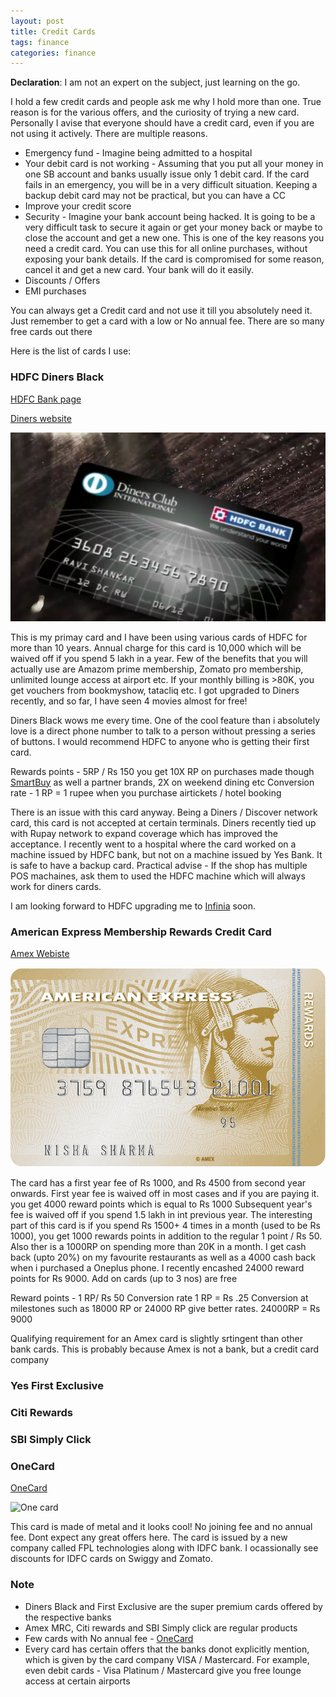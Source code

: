 ```yaml
---
layout: post
title: Credit Cards 
tags: finance
categories: finance
---
```


**Declaration**: I am not an expert on the subject, just learning on the go.

I hold a few credit cards and people ask me why I hold more than one. True reason is for the various offers, and the curiosity of trying a new card. Personally I avise that everyone should have a credit card, even if you are not using it actively. There are multiple reasons.
* Emergency fund - Imagine being admitted to a hospital
* Your debit card is not working - Assuming that you put all your money in one SB account and banks usually issue only 1 debit card. If the card fails in an emergency, you will be in a very difficult situation. Keeping a backup debit card may not be practical, but you can have a CC
* Improve your credit score
* Security - Imagine your bank account being hacked. It is going to be a very difficult task to secure it again or get your money back or maybe to close the account and get a new one. This is one of the key reasons you need a credit card. You can use this for all online purchases, without exposing your bank details. If the card is compromised for some reason, cancel it and get a new card. Your bank will do it easily.
* Discounts / Offers
* EMI purchases 

You can always get a Credit card and not use it till you absolutely need it. Just remember to get a card with a low or No annual fee. There are so many free cards out there

Here is the list of cards I use: 

### HDFC Diners Black


[HDFC Bank page](https://www.hdfcbankdinersclub.com/diners-club-black)


[Diners website](https://www.hdfcbank.com/personal/pay/cards/credit-cards/diners-club-black)


![Diners Black](/assets/media/creditcards/hdfc_diners_club_black.png)


This is my primay card and I have been using various cards of HDFC for more than 10 years. Annual charge for this card is 10,000 which will be waived off if you spend 5 lakh in a year. Few of the benefits that you will actually use are Amazom prime membership, Zomato pro membership, unlimited lounge access at airport etc. If your monthly billing is >80K, you get vouchers from bookmyshow, tatacliq etc. I got upgraded to Diners recently, and so far, I have seen 4 movies almost for free!


Diners Black wows me every time. One of the cool feature than i absolutely love is a direct phone number to talk to a person without pressing a series of buttons. I would recommend HDFC to anyone who is getting their first card. 


Rewards points - 5RP / Rs 150
you get 10X RP on purchases made though [SmartBuy](https://offers.smartbuy.hdfcbank.com/) as well a partner brands, 2X on weekend dining etc
Conversion rate - 1 RP  = 1 rupee when you purchase airtickets / hotel booking


There is an issue with this card anyway. Being a Diners / Discover network card, this card is not accepted at certain terminals. Diners recently tied up with Rupay network to expand coverage which has improved the acceptance. I recently went to a hospital where the card worked on a machine issued by HDFC bank, but not on a machine issued by Yes Bank. It is safe to have a backup card. Practical advise - If the shop has multiple POS machaines, ask them to used the HDFC machine which will always work for diners cards.


I am looking forward to HDFC upgrading me to [Infinia](https://www.hdfcbank.com/personal/pay/cards/credit-cards/infinia-credit-card) soon.


### American Express Membership Rewards Credit Card


[Amex Webiste](https://www.americanexpress.com/in/credit-cards/membership-rewards-card/)


![Amex MRCC](/assets/media/creditcards/Membership_Rewards_Card.png) 


The card has a first year fee of Rs 1000, and Rs 4500 from second year onwards. First year fee is waived off in most cases and if you are paying it. you get 4000 reward points which is equal to Rs 1000 Subsequent year's fee is waived off if you spend 1.5 lakh in int previous year. 
The interesting part of this card is if you spend Rs 1500+ 4 times in a month (used to be Rs 1000), you get 1000 rewards points in addition to the regular 1 point / Rs 50. Also ther is a 1000RP on spending more than 20K in a month.  I get cash back (upto 20%) on my favourite restaurants as well as a 4000 cash back when i purchased a Oneplus phone. I recently encashed 24000 reward points for Rs 9000. Add on cards (up to 3 nos) are free 


Reward points - 1 RP/ Rs 50
Conversion rate 1 RP = Rs .25
Conversion at milestones such as 18000 RP or 24000 RP give better rates. 24000RP = Rs 9000 


Qualifying requirement for an Amex card is slightly srtingent than other bank cards. This is probably because Amex is not a bank, but a  credit card company


### Yes First Exclusive


### Citi Rewards


### SBI Simply Click


### OneCard


[OneCard](https://getonecard.app/)


![One card](/assets/media/creditcards/blog_get_onecard)

This card is made of metal and it looks cool! No joining fee and no annual fee. Dont expect any great offers here. The card is issued by a new company called FPL technologies along with IDFC bank. I ocassionally see discounts for IDFC cards on Swiggy and Zomato. 


### Note
* Diners Black and First Exclusive are the super premium cards offered by the respective banks
* Amex MRC, Citi rewards and SBI Simply click are regular products
* Few cards with No annual fee - [OneCard](https://getonecard.app/)
* Every card has certain offers that the banks donot explicitly mention, which is given by the card company VISA / Mastercard. For example, even debit cards - Visa Platinum / Mastercard give you free lounge access at certain airports